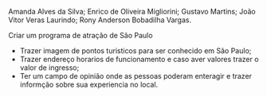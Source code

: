 Amanda Alves da Silva;
Enrico de Oliveira Migliorini;
Gustavo Martins;
João Vitor Veras Laurindo;
Rony Anderson Bobadilha Vargas.

   Criar um programa de atração de São Paulo
- Trazer imagem de pontos turisticos para ser conhecido em São Paulo;
- Trazer endereço horarios de funcionamento e caso aver valores trazer o valor de ingresso;
- Ter um campo de opinião onde as pessoas poderam enteragir e trazer informção sobre sua experiencia no local.

